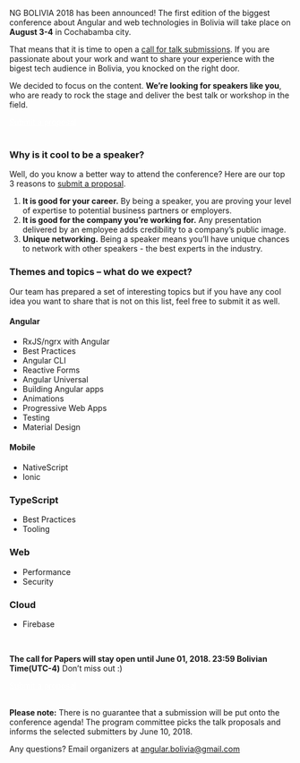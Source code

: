 
NG BOLIVIA 2018 has been announced! The first edition of the biggest conference about Angular and web technologies in Bolivia will take place on **August 3-4** in Cochabamba city.

That means that it is time to open a [call for talk submissions](https://goo.gl/forms/uXwYKchtKoFSldcy2). If you are passionate about your work and want to share your experience with the bigest tech audience in Bolivia, you knocked on the right door.


We decided to focus on the content. **We’re looking for speakers like you**, who are ready to rock the stage and deliver the best talk or workshop in the field.
<div class="text-center">
<a href="https://goo.gl/forms/uXwYKchtKoFSldcy2" target="_blank" class="style-scope header-content" style="color: white; ">
  <paper-button class="primary style-scope header-content x-scope paper-button-0" raised="" role="button" tabindex="0" animated="" aria-disabled="false" elevation="1">Submit a proposal</paper-button>
</a>
</div>

<br/>

### Why is it cool to be a speaker?

Well, do you know a better way to attend the conference? Here are our top 3 reasons to [submit a proposal](https://goo.gl/forms/uXwYKchtKoFSldcy2).

1. **It is good for your career.** By being a speaker, you are proving your level of expertise to potential business partners or employers.
2. **It is good for the company you’re working for.** Any presentation delivered by an employee adds credibility to a company’s public image.
3. **Unique networking.** Being a speaker means you’ll have unique chances to network with other speakers - the best experts in the industry.

### Themes and topics – what do we expect?

Our team has prepared a set of interesting topics but if you have any cool idea you want to share that is not on this list, feel free to submit it as well.

#### Angular
* RxJS/ngrx with Angular
* Best Practices
* Angular CLI
* Reactive Forms
* Angular Universal
* Building Angular apps
* Animations
* Progressive Web Apps
* Testing
* Material Design

#### Mobile
* NativeScript
* Ionic

### TypeScript
* Best Practices
* Tooling

### Web
* Performance
* Security

### Cloud
* Firebase


<br/>

**The call for Papers will stay open until June 01, 2018. 23:59 Bolivian Time(UTC-4)** Don’t miss out :)

<div class="text-center">
<a href="https://goo.gl/forms/uXwYKchtKoFSldcy2" target="_blank" class="style-scope header-content" style="color: white; ">
  <paper-button class="primary style-scope header-content x-scope paper-button-0" raised="" role="button" tabindex="0" animated="" aria-disabled="false" elevation="1">Submit a proposal</paper-button>
</a>
</div>
<br/>

**Please note:** There is no guarantee that a submission will be put onto the conference agenda! The program committee picks the talk proposals and informs the selected submitters by June 10, 2018.

Any questions? Email organizers at [angular.bolivia@gmail.com](mailto:angular.bolivia@gmail.com)



